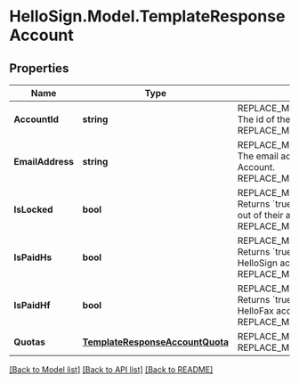 # HelloSign.Model.TemplateResponseAccount

## Properties

Name | Type | Description | Notes
------------ | ------------- | ------------- | -------------
**AccountId** | **string** | REPLACE_ME_WITH_DESCRIPTION_BEGIN The id of the Account. REPLACE_ME_WITH_DESCRIPTION_END | [optional] 
**EmailAddress** | **string** | REPLACE_ME_WITH_DESCRIPTION_BEGIN The email address associated with the Account. REPLACE_ME_WITH_DESCRIPTION_END | [optional] 
**IsLocked** | **bool** | REPLACE_ME_WITH_DESCRIPTION_BEGIN Returns &#x60;true&#x60; if the user has been locked out of their account by a team admin. REPLACE_ME_WITH_DESCRIPTION_END | [optional] 
**IsPaidHs** | **bool** | REPLACE_ME_WITH_DESCRIPTION_BEGIN Returns &#x60;true&#x60; if the user has a paid HelloSign account. REPLACE_ME_WITH_DESCRIPTION_END | [optional] 
**IsPaidHf** | **bool** | REPLACE_ME_WITH_DESCRIPTION_BEGIN Returns &#x60;true&#x60; if the user has a paid HelloFax account. REPLACE_ME_WITH_DESCRIPTION_END | [optional] 
**Quotas** | [**TemplateResponseAccountQuota**](TemplateResponseAccountQuota.md) | REPLACE_ME_WITH_DESCRIPTION_BEGIN  REPLACE_ME_WITH_DESCRIPTION_END | [optional] 

[[Back to Model list]](../README.md#documentation-for-models) [[Back to API list]](../README.md#documentation-for-api-endpoints) [[Back to README]](../README.md)

